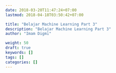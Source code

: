 ```yaml
---
date: 2018-03-20T11:47:24+07:00
lastmod: 2018-04-18T03:50:42+07:00

title: "Belajar Machine Learning Part 3"
description: "Belajar Machine Learning Part 3"
author: "Imam Digmi"

weight: 50
draft: true
keywords: []
tags: []
categories: []
---
```


<!--more-->
